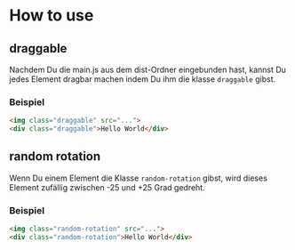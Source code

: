 # How to use

## draggable

Nachdem Du die main.js aus dem dist-Ordner eingebunden hast, kannst Du jedes Element dragbar machen indem Du ihm die klasse `draggable` gibst.

### Beispiel

```HTML
<img class="draggable" src="...">
<div class="draggable">Hello World</div>
```

## random rotation

Wenn Du einem Element die Klasse `random-rotation` gibst, wird dieses Element zufällig zwischen -25 und +25 Grad gedreht.

### Beispiel

```HTML
<img class="random-rotation" src="...">
<div class="random-rotation">Hello World</div>
```